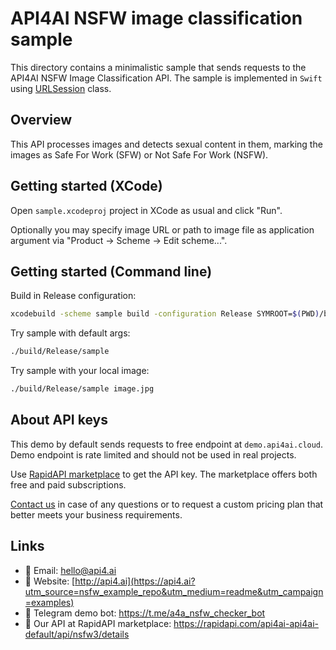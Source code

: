 # API4AI NSFW image classification sample

This directory contains a minimalistic sample that sends requests to the API4AI NSFW Image Classification API.
The sample is implemented in `Swift` using [URLSession](https://developer.apple.com/documentation/foundation/urlsession) class.


## Overview

This API processes images and detects sexual content in them, marking the images as Safe For Work (SFW) or Not Safe For Work (NSFW).


## Getting started (XCode)

Open `sample.xcodeproj` project in XCode as usual and click "Run".

Optionally you may specify image URL or path to image file as application argument via "Product -> Scheme -> Edit scheme...".


## Getting started (Command line)

Build in Release configuration:
```bash
xcodebuild -scheme sample build -configuration Release SYMROOT=$(PWD)/build
```

Try sample with default args:

```bash
./build/Release/sample
```

Try sample with your local image:

```bash
./build/Release/sample image.jpg
```


## About API keys

This demo by default sends requests to free endpoint at `demo.api4ai.cloud`.
Demo endpoint is rate limited and should not be used in real projects.

Use [RapidAPI marketplace](https://rapidapi.com/api4ai-api4ai-default/api/nsfw3/details) to get the API key. The marketplace offers both
free and paid subscriptions.

[Contact us](https://api4.ai/contacts?utm_source=nsfw_example_repo&utm_medium=readme&utm_campaign=examples) in case of any questions or to request a custom pricing plan
that better meets your business requirements.


## Links

* 📩 Email: hello@api4.ai
* 🔗 Website: [http://api4.ai](https://api4.ai?utm_source=nsfw_example_repo&utm_medium=readme&utm_campaign=examples)
* 🤖 Telegram demo bot: https://t.me/a4a_nsfw_checker_bot
* 🔵 Our API at RapidAPI marketplace: https://rapidapi.com/api4ai-api4ai-default/api/nsfw3/details
